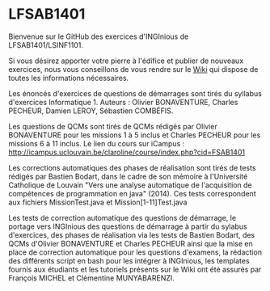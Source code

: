# LFSAB1401

Bienvenue sur le GitHub des exercices d'INGInious de LFSAB1401/LSINF1101. 

Si vous désirez apporter votre pierre à l'édifice et publier de nouveaux exercices, nous vous conseillons de vous rendre 
sur le [Wiki](https://github.com/UCL-INGI/LFSAB1401/wiki) qui dispose de toutes les informations nécessaires.

Les énoncés d'exercices de questions de démarrages sont tirés du syllabus d'exercices Informatique 1. Auteurs : Olivier BONAVENTURE, Charles PECHEUR, Damien LEROY, Sébastien COMBÉFIS.

Les questions de QCMs sont tirés de QCMs rédigés par Olivier BONAVENTURE pour les missions 1 à 5 inclus et Charles PECHEUR pour les missions 6 à 11 inclus. Le lien du cours sur iCampus : http://icampus.uclouvain.be/claroline/course/index.php?cid=FSAB1401

Les corrections automatiques des phases de réalisation sont tirés de tests rédigés par Bastien Bodart, dans le cadre de son mémoire à l'Université Catholique de Louvain "Vers une analyse automatique de l'acquisition de compétences de programmation en java" (2014). Ces tests correspondent aux fichiers MissionTest.java et Mission[1-11]Test.java

Les tests de correction automatique des questions de démarrage, le portage vers INGInious des questions de démarrage à partir du sylabus d'exercices, des phases de réalisation via les tests de Bastien Bodart, des QCMs d'Olivier BONAVENTURE et Charles PECHEUR  ainsi que la mise en place de correction automatique pour les questions d'examens, la rédaction des différents script en bash pour les intégrer à INGInious, les templates fournis aux étudiants et les tutoriels présents sur le Wiki ont été assurés par François MICHEL et Clémentine MUNYABARENZI.
